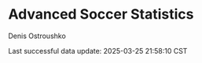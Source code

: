 # Advanced Soccer Statistics
Denis Ostroushko

<!-- gfm -->

Last successful data update: 2025-03-25 21:58:10 CST
